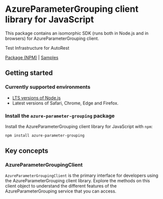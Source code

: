 # AzureParameterGrouping client library for JavaScript

This package contains an isomorphic SDK (runs both in Node.js and in browsers) for AzureParameterGrouping client.

Test Infrastructure for AutoRest

[Package (NPM)](https://www.npmjs.com/package/azure-parameter-grouping) |
[Samples](https://github.com/Azure-Samples/azure-samples-js-management)

## Getting started

### Currently supported environments

- [LTS versions of Node.js](https://nodejs.org/about/releases/)
- Latest versions of Safari, Chrome, Edge and Firefox.


### Install the `azure-parameter-grouping` package

Install the AzureParameterGrouping client library for JavaScript with `npm`:

```bash
npm install azure-parameter-grouping
```


## Key concepts

### AzureParameterGroupingClient

`AzureParameterGroupingClient` is the primary interface for developers using the AzureParameterGrouping client library. Explore the methods on this client object to understand the different features of the AzureParameterGrouping service that you can access.

